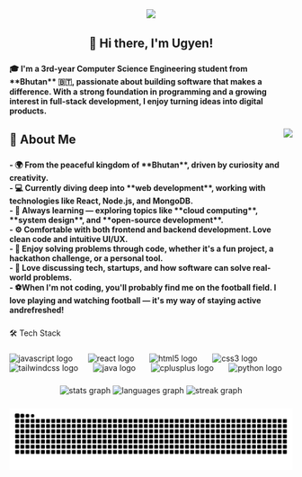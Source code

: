 <div align="center">
  <img height="161" src="https://media0.giphy.com/media/v1.Y2lkPTc5MGI3NjExeXdwejIweGlnMDl2ZGRqbnF3NGxtOThhZXQydGdqZWwwOTRqdDJyYSZlcD12MV9pbnRlcm5hbF9naWZfYnlfaWQmY3Q9Zw/UgV8Y7bDxsZDCP01eo/giphy.gif"  />
</div>

###

<h2 align="center">👋 Hi there, I'm Ugyen!</h2>

###

<h4 align="left">🎓 I'm a 3rd-year Computer Science Engineering student from **Bhutan** 🇧🇹, passionate about building software that makes a difference. With a strong foundation in programming and a growing interest in full-stack development, I enjoy turning ideas into digital products.</h4>

###

<img align="right" height="203" src="https://media4.giphy.com/media/v1.Y2lkPTc5MGI3NjExcGYxamV1OGN1d2hmenRtZTR2OTdpbDF5N2UxeHJxbjAwejB5c2NnYSZlcD12MV9pbnRlcm5hbF9naWZfYnlfaWQmY3Q9Zw/nEFaVNgFGGRQdWbmRq/giphy.gif"  />

###

<h2 align="left">🧠 About Me</h2>

###

<h4 align="left">- 🌍 From the peaceful kingdom of **Bhutan**, driven by curiosity and creativity.<br>- 💻 Currently diving deep into **web development**, working with technologies like React, Node.js, and MongoDB.<br>- 🌱 Always learning — exploring topics like **cloud computing**, **system design**, and **open-source development**.<br>- ⚙️ Comfortable with both frontend and backend development. Love clean code and intuitive UI/UX.<br>- 🧩 Enjoy solving problems through code, whether it's a fun project, a hackathon challenge, or a personal tool.<br>- 💬 Love discussing tech, startups, and how software can solve real-world problems.<br>- ⚽When I'm not coding, you'll probably find me on the football field. I love playing and watching football — it's my way of staying active andrefreshed!</h4>

###

<p align="left">🛠️ Tech Stack</p>

###

<div align="left">
  <img src="https://skillicons.dev/icons?i=js" height="31" alt="javascript logo"  />
  <img width="19" />
  <img src="https://cdn.simpleicons.org/react/61DAFB" height="31" alt="react logo"  />
  <img width="19" />
  <img src="https://cdn.simpleicons.org/html5/E34F26" height="31" alt="html5 logo"  />
  <img width="19" />
  <img src="https://cdn.simpleicons.org/css3/1572B6" height="31" alt="css3 logo"  />
  <img width="19" />
  <img src="https://cdn.simpleicons.org/tailwindcss/06B6D4" height="31" alt="tailwindcss logo"  />
  <img width="19" />
  <img src="https://skillicons.dev/icons?i=java" height="31" alt="java logo"  />
  <img width="19" />
  <img src="https://cdn.simpleicons.org/c++/00599C" height="31" alt="cplusplus logo"  />
  <img width="19" />
  <img src="https://cdn.simpleicons.org/python/3776AB" height="31" alt="python logo"  />
</div>

###

<div align="center">
  <img src="https://github-readme-stats.vercel.app/api?username=ugyenx&hide_title=false&hide_rank=false&show_icons=true&include_all_commits=true&count_private=true&disable_animations=false&theme=highcontrast&locale=en&hide_border=false&order=1" height="150" alt="stats graph"  />
  <img src="https://github-readme-stats.vercel.app/api/top-langs?username=ugyenx&locale=en&hide_title=false&layout=compact&card_width=320&langs_count=5&theme=gruvbox_light&hide_border=false&order=2" height="150" alt="languages graph"  />
  <img src="https://streak-stats.demolab.com?user=ugyenx&locale=en&mode=daily&theme=cobalt&hide_border=false&border_radius=5&order=3" height="150" alt="streak graph"  />
</div>

###

<img src="https://raw.githubusercontent.com/ugyenx/ugyenx/output/snake.svg" alt="Snake animation" />

###
